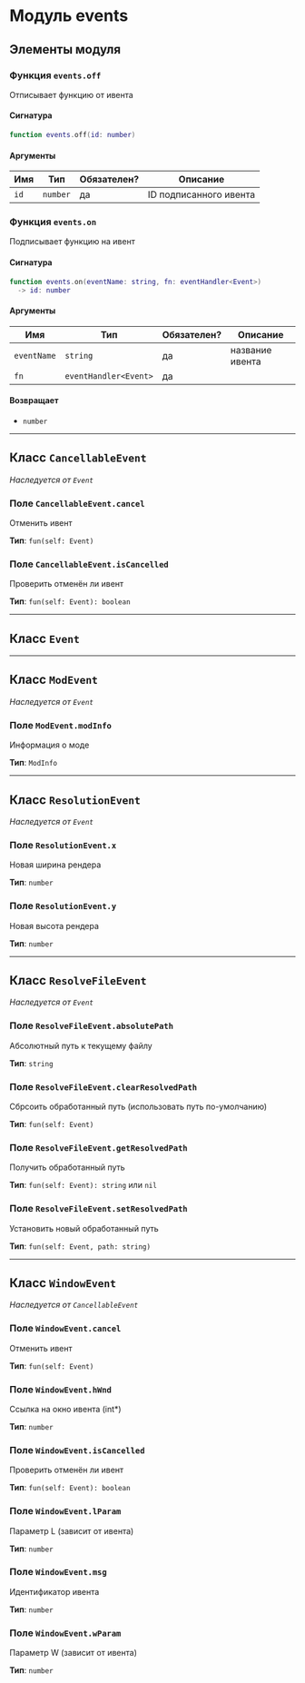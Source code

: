 # Модуль events

## Элементы модуля

### Функция `events.off`

Отписывает функцию от ивента

#### Сигнатура

```lua
function events.off(id: number)
```

#### Аргументы

<table>
  <thead>
    <tr>
      <th>Имя</th>
      <th>Тип</th>
      <th>Обязателен?</th>
      <th>Описание</th>
    </tr>
  </thead>
  <tbody>
    <tr>
      <td><code>id</code></td>
      <td><code>number</code></td>
      <td>да</td>
      <td>ID подписанного ивента</td>
    </tr>
  </tbody>
</table>

### Функция `events.on`

Подписывает функцию на ивент

#### Сигнатура

```lua
function events.on(eventName: string, fn: eventHandler<Event>)
  -> id: number
```

#### Аргументы

<table>
  <thead>
    <tr>
      <th>Имя</th>
      <th>Тип</th>
      <th>Обязателен?</th>
      <th>Описание</th>
    </tr>
  </thead>
  <tbody>
    <tr>
      <td><code>eventName</code></td>
      <td><code>string</code></td>
      <td>да</td>
      <td>название ивента</td>
    </tr>
    <tr>
      <td><code>fn</code></td>
      <td><code>eventHandler&lt;Event></code></td>
      <td>да</td>
      <td></td>
    </tr>
  </tbody>
</table>

#### Возвращает

- `number` 

---

## Класс `CancellableEvent`

*Наследуется от `Event`*

### Поле `CancellableEvent.cancel`

Отменить ивент

**Тип**: `fun(self: Event)`

### Поле `CancellableEvent.isCancelled`

Проверить отменён ли ивент

**Тип**: `fun(self: Event): boolean`

---

## Класс `Event`

---

## Класс `ModEvent`

*Наследуется от `Event`*

### Поле `ModEvent.modInfo`

Информация о моде

**Тип**: `ModInfo`

---

## Класс `ResolutionEvent`

*Наследуется от `Event`*

### Поле `ResolutionEvent.x`

Новая ширина рендера

**Тип**: `number`

### Поле `ResolutionEvent.y`

Новая высота рендера

**Тип**: `number`

---

## Класс `ResolveFileEvent`

*Наследуется от `Event`*

### Поле `ResolveFileEvent.absolutePath`

Абсолютный путь к текущему файлу

**Тип**: `string`

### Поле `ResolveFileEvent.clearResolvedPath`

Сбрсоить обработанный путь (использовать путь по-умолчанию)

**Тип**: `fun(self: Event)`

### Поле `ResolveFileEvent.getResolvedPath`

Получить обработанный путь

**Тип**: `fun(self: Event): string` или `nil`

### Поле `ResolveFileEvent.setResolvedPath`

Установить новый обработанный путь

**Тип**: `fun(self: Event, path: string)`

---

## Класс `WindowEvent`

*Наследуется от `CancellableEvent`*

### Поле `WindowEvent.cancel`

Отменить ивент

**Тип**: `fun(self: Event)`

### Поле `WindowEvent.hWnd`

Ссылка на окно ивента (int*)

**Тип**: `number`

### Поле `WindowEvent.isCancelled`

Проверить отменён ли ивент

**Тип**: `fun(self: Event): boolean`

### Поле `WindowEvent.lParam`

Параметр L (зависит от ивента)

**Тип**: `number`

### Поле `WindowEvent.msg`

Идентификатор ивента

**Тип**: `number`

### Поле `WindowEvent.wParam`

Параметр W (зависит от ивента)

**Тип**: `number`

